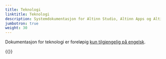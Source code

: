 ```yaml
---
title: Teknologi
linktitle: Teknologi
description: Systemdokumentasjon for Altinn Studio, Altinn Apps og Altinn Platform.
jumbotron: true
weight: 30
---
```


Dokumentasjon for teknologi er foreløpig [kun tilgjengelig på engelsk](/technology/).

{{<children>}}